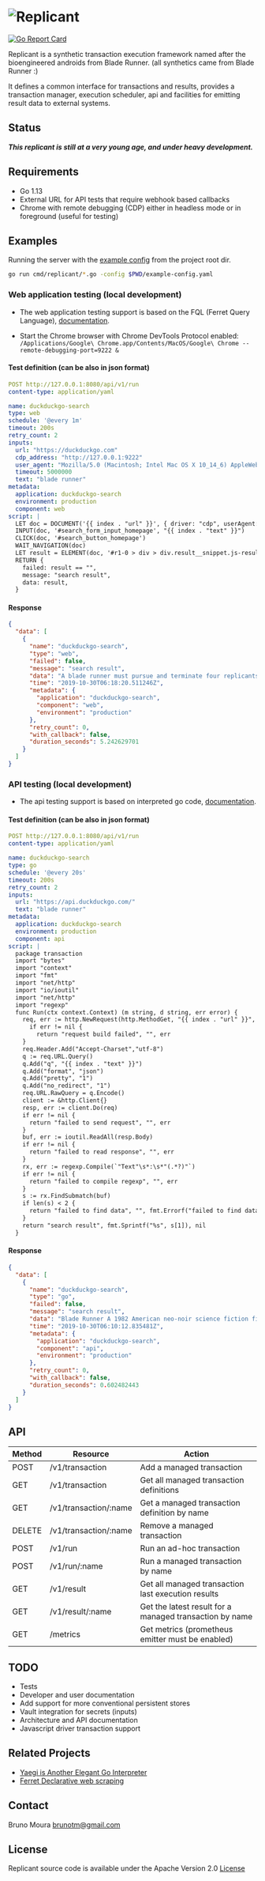 # ![Replicant](doc/logo.png)
[![Go Report Card](https://goreportcard.com/badge/github.com/brunotm/replicant)](https://goreportcard.com/report/github.com/brunotm/replicant)

Replicant is a synthetic transaction execution framework named after the bioengineered androids from Blade Runner. (all synthetics came from Blade Runner :)

It defines a common interface for transactions and results, provides a transaction manager, execution scheduler, api and facilities for emitting result data to external systems.

## Status

***This replicant is still at a very young age, and under heavy development.***

## Requirements

* Go 1.13
* External URL for API tests that require webhook based callbacks
* Chrome with remote debugging (CDP) either in headless mode or in foreground (useful for testing)

## Examples

Running the server with the [example config](/example-config.yaml) from the project root dir.
```bash
go run cmd/replicant/*.go -config $PWD/example-config.yaml
```

### Web application testing (local development)

* The web application testing support is based on the FQL (Ferret Query Language), [documentation](https://github.com/MontFerret/ferret).

* Start the Chrome browser with Chrome DevTools Protocol enabled:
`/Applications/Google\ Chrome.app/Contents/MacOS/Google\ Chrome --remote-debugging-port=9222 &`

#### Test definition (can be also in json format)
```yaml
POST http://127.0.0.1:8080/api/v1/run
content-type: application/yaml

name: duckduckgo-search
type: web
schedule: '@every 1m'
timeout: 200s
retry_count: 2
inputs:
  url: "https://duckduckgo.com"
  cdp_address: "http://127.0.0.1:9222"
  user_agent: "Mozilla/5.0 (Macintosh; Intel Mac OS X 10_14_6) AppleWebKit/537.36 (KHTML, like Gecko) Chrome/76.0.3809.87 Safari/537.36"
  timeout: 5000000
  text: "blade runner"
metadata:
  application: duckduckgo-search
  environment: production
  component: web
script: |
  LET doc = DOCUMENT('{{ index . "url" }}', { driver: "cdp", userAgent: "{{ index . "user_agent" }}"})
  INPUT(doc, '#search_form_input_homepage', "{{ index . "text" }}")
  CLICK(doc, '#search_button_homepage')
  WAIT_NAVIGATION(doc)
  LET result = ELEMENT(doc, '#r1-0 > div > div.result__snippet.js-result-snippet').innerText
  RETURN {
    failed: result == "",
    message: "search result",
    data: result,
  }
```

#### Response
```json
{
  "data": [
    {
      "name": "duckduckgo-search",
      "type": "web",
      "failed": false,
      "message": "search result",
      "data": "A blade runner must pursue and terminate four replicants who stole a ship in space, and have returned to Earth to find their creator.",
      "time": "2019-10-30T06:18:20.511246Z",
      "metadata": {
        "application": "duckduckgo-search",
        "component": "web",
        "environment": "production"
      },
      "retry_count": 0,
      "with_callback": false,
      "duration_seconds": 5.242629701
    }
  ]
}
```

### API testing (local development)

* The api testing support is based on interpreted go code, [documentation](https://github.com/containous/yaegi).

#### Test definition (can be also in json format)
```yaml
POST http://127.0.0.1:8080/api/v1/run
content-type: application/yaml

name: duckduckgo-search
type: go
schedule: '@every 20s'
timeout: 200s
retry_count: 2
inputs:
  url: "https://api.duckduckgo.com/"
  text: "blade runner"
metadata:
  application: duckduckgo-search
  environment: production
  component: api
script: |
  package transaction
  import "bytes"
  import "context"
  import "fmt"
  import "net/http"
  import "io/ioutil"
  import "net/http"
  import "regexp"
  func Run(ctx context.Context) (m string, d string, err error) {
    req, err := http.NewRequest(http.MethodGet, "{{ index . "url" }}", nil)
      if err != nil {
        return "request build failed", "", err
    }
    req.Header.Add("Accept-Charset","utf-8")
    q := req.URL.Query()
    q.Add("q", "{{ index . "text" }}")
    q.Add("format", "json")
    q.Add("pretty", "1")
    q.Add("no_redirect", "1")
    req.URL.RawQuery = q.Encode()
    client := &http.Client{}
    resp, err := client.Do(req)
    if err != nil {
      return "failed to send request", "", err
    }
    buf, err := ioutil.ReadAll(resp.Body)
    if err != nil {
      return "failed to read response", "", err
    }
    rx, err := regexp.Compile(`"Text"\s*:\s*"(.*?)"`)
    if err != nil {
      return "failed to compile regexp", "", err
    }
    s := rx.FindSubmatch(buf)
    if len(s) < 2 {
      return "failed to find data", "", fmt.Errorf("failed to find data")
    }
    return "search result", fmt.Sprintf("%s", s[1]), nil
  }
```

#### Response
```json
{
  "data": [
    {
      "name": "duckduckgo-search",
      "type": "go",
      "failed": false,
      "message": "search result",
      "data": "Blade Runner A 1982 American neo-noir science fiction film directed by Ridley Scott, written by Hampton...",
      "time": "2019-10-30T06:10:12.835481Z",
      "metadata": {
        "application": "duckduckgo-search",
        "component": "api",
        "environment": "production"
      },
      "retry_count": 0,
      "with_callback": false,
      "duration_seconds": 0.602482443
    }
  ]
}
```

## API

| Method | Resource              | Action                                                  |
|--------|-----------------------|---------------------------------------------------------|
| POST   | /v1/transaction       | Add a managed transaction                               |
| GET    | /v1/transaction       | Get all managed transaction definitions                 |
| GET    | /v1/transaction/:name | Get a managed transaction definition by name            |
| DELETE | /v1/transaction/:name | Remove a managed transaction                            |
| POST   | /v1/run               | Run an ad-hoc transaction                               |
| POST   | /v1/run/:name         | Run a managed transaction by name                       |
| GET    | /v1/result            | Get all managed transaction last execution results      |
| GET    | /v1/result/:name      | Get the latest result for a managed transaction by name |
| GET    | /metrics              | Get metrics (prometheus emitter must be enabled)        |

## TODO

* Tests
* Developer and user documentation
* Add support for more conventional persistent stores
* Vault integration for secrets (inputs)
* Architecture and API documentation
* Javascript driver transaction support

## Related Projects

* [Yaegi is Another Elegant Go Interpreter](https://github.com/containous/yaegi)
* [Ferret Declarative web scraping](https://github.com/MontFerret/ferret)

## Contact
Bruno Moura [brunotm@gmail.com](mailto:brunotm@gmail.com)

## License
Replicant source code is available under the Apache Version 2.0 [License](/LICENSE)